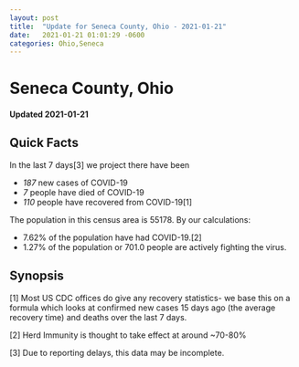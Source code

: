 ```yaml
---
layout: post
title:  "Update for Seneca County, Ohio - 2021-01-21"
date:   2021-01-21 01:01:29 -0600
categories: Ohio,Seneca
---
```


# Seneca County, Ohio
#### Updated 2021-01-21

## Quick Facts

In the last 7 days[3] we project there have been
- *187* new cases of COVID-19
- *7* people have died of COVID-19
- *110* people have recovered from COVID-19[1]

The population in this census area is 55178. By our calculations:
- 7.62% of the population have had COVID-19.[2]
- 1.27% of the population or 701.0 people are actively fighting the virus.

## Synopsis




[1] Most US CDC offices do give any recovery statistics- we base this on a formula which looks at confirmed new cases
15 days ago (the average recovery time) and deaths over the last 7 days.

[2] Herd Immunity is thought to take effect at around ~70-80%

[3] Due to reporting delays, this data may be incomplete.
 
    